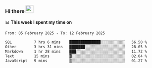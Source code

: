 ### Hi there <a href="https://www.gautamkrishnar.com/"><img src="https://media.giphy.com/media/hvRJCLFzcasrR4ia7z/giphy.gif" width="25px"></a>

📊 **This week I spent my time on**

<!--START_SECTION:waka-->

```txt
From: 05 February 2025 - To: 12 February 2025

SQL          7 hrs 6 mins    ██████████████░░░░░░░░░░░   56.50 %
Other        3 hrs 31 mins   ███████░░░░░░░░░░░░░░░░░░   28.05 %
Markdown     1 hr 28 mins    ███░░░░░░░░░░░░░░░░░░░░░░   11.72 %
Text         15 mins         ▓░░░░░░░░░░░░░░░░░░░░░░░░   02.04 %
JavaScript   9 mins          ▒░░░░░░░░░░░░░░░░░░░░░░░░   01.27 %
```

<!--END_SECTION:waka-->
